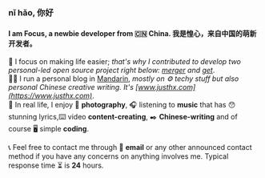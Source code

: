### nǐ hǎo, 你好
#### I am Focus, a newbie developer from 🇨🇳 China. 我是惶心，来自中国的萌新开发者。

🌴 I focus on making life easier; *that's why I contributed to develop two personal-led open source project right below: [merger](https://github.com/hifocus/merger) and [get](https://github.com/hifocus/get)*.  
🏃‍♂️ I run a personal blog in [Mandarin](https://en.wikipedia.org/wiki/Mandarin_Chinese), *mostly on ⚙️ techy stuff but also personal Chinese creative writing. It's [www.justhx.com](https://www.justhx.com)*.  
💓 In real life, I enjoy 📸 **photography**, 🎧 listening to **music** that has 😯 stunning lyrics,⌨️ video **content-creating**, ✒️ **Chinese-writing** and of course 🖥️ simple **coding**.  
  
📞 Feel free to contact me through 📧 **email** or any other announced contact method if you have any concerns on anything involves me. Typical response time ⏳ is **24** hours.
